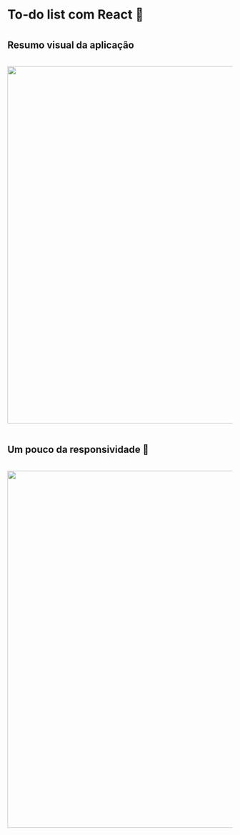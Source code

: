 <h1>To-do list com React 📄<h1>

<h2> Resumo visual da aplicação </h2>
<br/>
<div align="center">
  <img width="800px" src="https://user-images.githubusercontent.com/87536346/196555595-f72086a8-7b02-429f-9cc2-285cc3e4a373.gif">
</div>
<br/>


<h2>Um pouco da responsividade 📲</h2>
<br/>
<div align="center">
  <img width="800px" src="https://user-images.githubusercontent.com/87536346/196563669-c1c64070-b99f-4680-abc1-805ca7aee435.gif">
</div>
